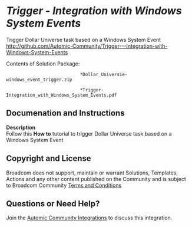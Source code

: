 *Trigger - Integration with Windows System Events*
=============


Trigger Dollar Universe task based on a Windows System Event 
http://github.com/Automic-Community/Trigger---Integration-with-Windows-System-Events

<!-- List of attached files -->
Contents of Solution Package:

						
								*Dollar_Universie-windows_event_trigger.zip
								
								*Trigger-Integration_with_Windows_System_Events.pdf
								
						


Documenation and Instructions
---

<p><span><strong class="bbc">Description</strong></span><br /><span>Follow this <strong class="bbc">How to</strong> tutorial to trigger Dollar Universe task based on a Windows System Event </span></p>

Copyright and License
---

Broadcom does not support, maintain or warrant Solutions, Templates, Actions and any other content published on the Community and is subject to Broadcom Community [Terms and Conditions](https://community.broadcom.com/termsandconditions)


Questions or Need Help? 
---
Join the [Automic Community Integrations](https://community.broadcom.com/communities/community-home?CommunityKey=83e49dd4-b93e-464a-a343-2bb1e51c13ec) to discuss this integration.
